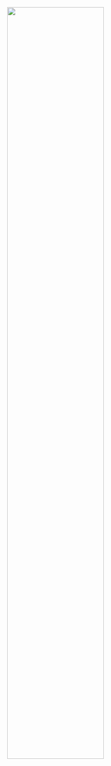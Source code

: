 <p align="center" width="100%">
    <img width="66%" src="[https://github.com/mcc85s/FightingEntropy/blob/main/Graphics/banner.png](https://github.com/mcc85s/Q3A-Live/blob/main/Portfolio/bfg20k-breakthru.jpg)">
</p>
